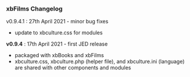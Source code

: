 ### xbFilms Changelog

v0.9.4.1 : 27th April 2021 - minor bug fixes 
 - update to xbculture.css for modules

**v0.9.4**   : 17th April 2021 - first JED release
 - packaged with xbBooks and xbFilms
 - xbculture.css, xbculture.php (helper file), and xbculture.ini (language) are shared with other components and modules
 
